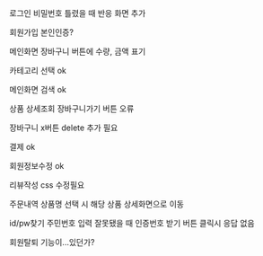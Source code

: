 로그인	비밀번호 틀렸을 때 반응 화면 추가

회원가입	본인인증?

메인화면	장바구니 버튼에 수량, 금액 표기

카테고리 선택	ok

메인화면 검색	ok

상품 상세조회	장바구니가기 버튼 오류

장바구니	x버튼 delete 추가 필요

결제	ok

회원정보수정	ok

리뷰작성	css 수정필요

주문내역	상품명 선택 시 해당 상품 상세화면으로 이동

id/pw찾기	주민번호 입력 잘못됐을 때 인증번호 받기 버튼 클릭시 응답 없음

회원탈퇴	기능이...있던가?
